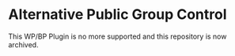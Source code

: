 # Alternative Public Group Control

This WP/BP Plugin is no more supported and this repository is now archived.
